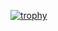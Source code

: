 [![trophy](https://github-profile-trophy.vercel.app/?username=blackowlzz&theme=onedark)]([https://github.com/ryo-ma/github-profile-trophy](https://www.youtube.com/watch?v=dQw4w9WgXcQ&ab_channel=RickAstley)https://www.youtube.com/watch?v=dQw4w9WgXcQ&ab_channel=RickAstley)
